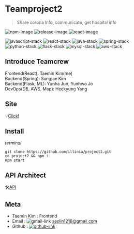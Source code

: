 # Teamproject2
> Share corona Info, communicate, get hospital info

![npm-image]
![release-image]
![react-image]

![javascript-stack]
![react-stack]
![java-stack]
![spring-stack]
![python-stack]
![flask-stack]
![mysql-stack]
![aws-stack]

## Introduce Teamcrew
Frontend(React): Taemin Kim(me)<br>
Backend(Spring): Sungjae Kim<br>
Backend(Flask, ML): Yunha Jun, Yunhwo Jo<br>
DevOps(DB, AWS, Map): Heekyung Yang<br>

## Site
💡[Click!](d3dalimdv57ooz.cloudfront.net)

## Install
*terminal*
```
git clone https://github.com/illinia/project2.git
cd project2 && npm i
npm start
```

## API Architect

🛠[API](https://purple-mandolin-9fe.notion.site/API-project2-0028bfbd91424b01a7e99535be1f3a89)
<!-- 
## History
* 29 Jul
    * Update README, deploy test
* 28 Jul
    * Save, load in asyncstorage and firebase
* 27 Jul
    * Update, delete meal function
* 26 Jul
    * Add meal, update meal function
* 25 Jul
    * Calculator page
* 24 Jul
    * Profile page
* 20 Jul ~ 23 Jul
    * ~~Google, Facebook login~~
        * ~~I needed to bind login authentication~~
        * ~~google, facebook firebase sdk has problem in my laptop(M1 Macbook)~~
    * Sign up, login in
    * Profile upload
* 17 Jul ~ 19 Jul
    * Manage ideas
    * UX, UI design [Whimsical](https://whimsical.com)

## Deploy History
* 0.0.0
    * Connect firebase
    * Login with email, password
    * Signin with profile picture, name, email, password
    * Calculate Calories, save and load on firebase
    * Edit profile picture

## Coming Release
* Edit name
* Sign up with email authentication
* SNS function
* Chat function
* App store release

## Issues
* SDK for OAuth Login error
* Android build problem
-->
## Meta
* Taemin Kim : Frontend
* Email : ![gmail-link] seolin1218@gmail.com
* Github : [![github-link]](https://github.com/illinia)

<!-- Markdown link & img dfn's -->
[npm-image]: https://img.shields.io/badge/npm-7.15.1-orange
[release-image]: https://img.shields.io/badge/release-0.0.0-success
[react-image]: https://img.shields.io/badge/React-17.0.1-%2361dafb
[javascript-stack]: https://img.shields.io/badge/Javascript-yellow?style=flat-square&logo=JavaScript&logoColor=white
[react-stack]: https://img.shields.io/badge/React-blue?style=flat-square&logo=React&logoColor=white
[spring-stack]: https://img.shields.io/badge/Spring-6DB33F?style=flat-square&logo=Spring&logoColor=white
[java-stack]: https://img.shields.io/badge/Java-007396?style=flat-square&logo=Java&logoColor=white
[python-stack]: https://img.shields.io/badge/Python-3776AB?style=flat-square&logo=Python&logoColor=white
[flask-stack]: https://img.shields.io/badge/Flask-grey?style=flat-square&logo=Flask&logoColor=white
[aws-stack]: https://img.shields.io/badge/AwsEC2-232F3E?style=flat-square&logo=AmazonAWS&logoColor=white
[mysql-stack]: https://img.shields.io/badge/MySQL-4479A1?style=flat-square&logo=MySQL&logoColor=white
[gmail-link]: https://img.shields.io/badge/Gmail-red?style=flat-square&logo=Gmail&logoColor=white
[github-link]: https://img.shields.io/badge/Github-black?style=flat-square&logo=GitHub&logoColor=white
